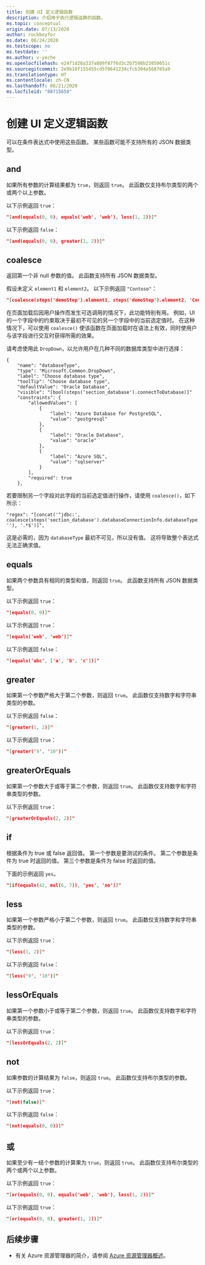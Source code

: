 ```yaml
---
title: 创建 UI 定义逻辑函数
description: 介绍用于执行逻辑运算的函数。
ms.topic: conceptual
origin.date: 07/13/2020
author: rockboyfor
ms.date: 08/24/2020
ms.testscope: no
ms.testdate: ''
ms.author: v-yeche
ms.openlocfilehash: e24f1d28a337a809f87f6d3c2b7598b23850651c
ms.sourcegitcommit: 2e9b16f155455cd5f0641234cfcb304a568765a9
ms.translationtype: HT
ms.contentlocale: zh-CN
ms.lasthandoff: 08/21/2020
ms.locfileid: "88715658"
---
```

<!--Verify Successfully-->
# <a name="createuidefinition-logical-functions"></a>创建 UI 定义逻辑函数

可以在条件表达式中使用这些函数。 某些函数可能不支持所有的 JSON 数据类型。

## <a name="and"></a>and

如果所有参数的计算结果都为 `true`，则返回 `true`。 此函数仅支持布尔类型的两个或两个以上参数。

以下示例返回 `true`：

```json
"[and(equals(0, 0), equals('web', 'web'), less(1, 2))]"
```

以下示例返回 `false`：

```json
"[and(equals(0, 0), greater(1, 2))]"
```

## <a name="coalesce"></a>coalesce

返回第一个非 null 参数的值。 此函数支持所有 JSON 数据类型。

假设未定义 `element1` 和 `element2`。 以下示例返回 `"Contoso"`：

```json
"[coalesce(steps('demoStep').element1, steps('demoStep').element2, 'Contoso')]"
```

在页面加载后因用户操作而发生可选调用的情况下，此功能特别有用。 例如，UI 的一个字段中的约束取决于最初不可见的另一个字段中的当前选定值时。 在这种情况下，可以使用 `coalesce()` 使该函数在页面加载时在语法上有效，同时使用户与该字段进行交互时获得所需的效果。

请考虑使用此 `DropDown`，以允许用户在几种不同的数据库类型中进行选择：

```
{
    "name": "databaseType",
    "type": "Microsoft.Common.DropDown",
    "label": "Choose database type",
    "toolTip": "Choose database type",
    "defaultValue": "Oracle Database",
    "visible": "[bool(steps('section_database').connectToDatabase)]"
    "constraints": {
        "allowedValues": [
            {
                "label": "Azure Database for PostgreSQL",
                "value": "postgresql"
            },
            {
                "label": "Oracle Database",
                "value": "oracle"
            },
            {
                "label": "Azure SQL",
                "value": "sqlserver"
            }
        ],
        "required": true
    },
```

若要限制另一个字段对此字段的当前选定值进行操作，请使用 `coalesce()`，如下所示：

```
"regex": "[concat('^jdbc:', coalesce(steps('section_database').databaseConnectionInfo.databaseType, ''), '.*$')]",
```

这是必需的，因为 `databaseType` 最初不可见，所以没有值。 这将导致整个表达式无法正确求值。

## <a name="equals"></a>equals

如果两个参数具有相同的类型和值，则返回 `true`。 此函数支持所有 JSON 数据类型。

以下示例返回 `true`：

```json
"[equals(0, 0)]"
```

以下示例返回 `true`：

```json
"[equals('web', 'web')]"
```

以下示例返回 `false`：

```json
"[equals('abc', ['a', 'b', 'c'])]"
```

## <a name="greater"></a>greater

如果第一个参数严格大于第二个参数，则返回 `true`。 此函数仅支持数字和字符串类型的参数。

以下示例返回 `false`：

```json
"[greater(1, 2)]"
```

以下示例返回 `true`：

```json
"[greater('9', '10')]"
```

## <a name="greaterorequals"></a>greaterOrEquals

如果第一个参数大于或等于第二个参数，则返回 `true`。 此函数仅支持数字和字符串类型的参数。

以下示例返回 `true`：

```json
"[greaterOrEquals(2, 2)]"
```

## <a name="if"></a>if

根据条件为 true 或 false 返回值。 第一个参数是要测试的条件。 第二个参数是条件为 true 时返回的值。 第三个参数是条件为 false 时返回的值。

下面的示例返回 `yes`。

```json
"[if(equals(42, mul(6, 7)), 'yes', 'no')]"
```

## <a name="less"></a>less

如果第一个参数严格小于第二个参数，则返回 `true`。 此函数仅支持数字和字符串类型的参数。

以下示例返回 `true`：

```json
"[less(1, 2)]"
```

以下示例返回 `false`：

```json
"[less('9', '10')]"
```

## <a name="lessorequals"></a>lessOrEquals

如果第一个参数小于或等于第二个参数，则返回 `true`。 此函数仅支持数字和字符串类型的参数。

以下示例返回 `true`：

```json
"[lessOrEquals(2, 2)]"
```

## <a name="not"></a>not

如果参数的计算结果为 `false`，则返回 `true`。 此函数仅支持布尔类型的参数。

以下示例返回 `true`：

```json
"[not(false)]"
```

以下示例返回 `false`：

```json
"[not(equals(0, 0))]"
```

## <a name="or"></a>或

如果至少有一结个参数的计算果为 `true`，则返回 `true`。 此函数仅支持布尔类型的两个或两个以上参数。

以下示例返回 `true`：

```json
"[or(equals(0, 0), equals('web', 'web'), less(1, 2))]"
```

以下示例返回 `true`：

```json
"[or(equals(0, 0), greater(1, 2))]"
```

## <a name="next-steps"></a>后续步骤

* 有关 Azure 资源管理器的简介，请参阅 [Azure 资源管理器概述](../management/overview.md)。

<!-- Update_Description: new article about create ui definition logical functions -->
<!--NEW.date: 08/24/2020-->